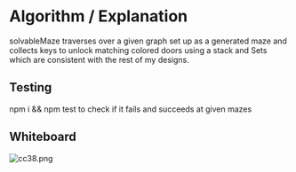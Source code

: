 # Algorithm / Explanation

solvableMaze traverses over a given graph set up as a generated maze and collects keys to unlock matching colored doors using a stack and Sets which are consistent with the rest of my designs.

## Testing

npm i
&&
npm test to check if it fails and succeeds at given mazes

## Whiteboard

![cc38.png](cc38)
